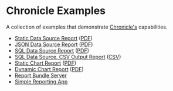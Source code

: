 # Chronicle Examples

A collection of examples that demonstrate [Chronicle's](https://github.com/panosoft/chronicle) capabilities.

- [Static Data Source Report](reports/data-static) ([PDF](reports/data-static/test/test.pdf))
- [JSON Data Source Report](reports/data-json) ([PDF](reports/data-json/test/test.pdf))
- [SQL Data Source Report](reports/data-sql) ([PDF](reports/data-sql/test/test.pdf))
- [SQL Data Source, CSV Output Report](reports/data-sql-csv) ([CSV](reports/data-sql-csv/test/test.csv))
- [Static Chart Report](reports/chart-static) ([PDF](reports/chart-static/test/test.pdf))
- [Dynamic Chart Report](reports/chart-dynamic) ([PDF](reports/chart-dynamic/test/test.pdf))
- [Report Bundle Server](bundle-server)
- [Simple Reporting App](app)
